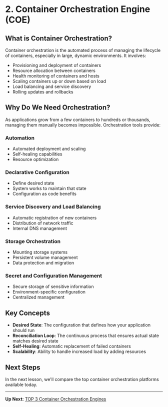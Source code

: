 
# 2. Container Orchestration Engine (COE)

## What is Container Orchestration?

Container orchestration is the automated process of managing the lifecycle of containers, especially in large, dynamic environments. It involves:

- Provisioning and deployment of containers
- Resource allocation between containers
- Health monitoring of containers and hosts
- Scaling containers up or down based on load
- Load balancing and service discovery
- Rolling updates and rollbacks

## Why Do We Need Orchestration?

As applications grow from a few containers to hundreds or thousands, managing them manually becomes impossible. Orchestration tools provide:

### Automation
- Automated deployment and scaling
- Self-healing capabilities
- Resource optimization

### Declarative Configuration
- Define desired state
- System works to maintain that state
- Configuration as code benefits

### Service Discovery and Load Balancing
- Automatic registration of new containers
- Distribution of network traffic
- Internal DNS management

### Storage Orchestration
- Mounting storage systems
- Persistent volume management
- Data protection and migration

### Secret and Configuration Management
- Secure storage of sensitive information
- Environment-specific configuration
- Centralized management

## Key Concepts

- **Desired State**: The configuration that defines how your application should run
- **Reconciliation Loop**: The continuous process that ensures actual state matches desired state
- **Self-Healing**: Automatic replacement of failed containers
- **Scalability**: Ability to handle increased load by adding resources

## Next Steps

In the next lesson, we'll compare the top container orchestration platforms available today.

---

**Up Next:** [TOP 3 Container Orchestration Engines](./02-top-3-container-orchestration-engines.md)
